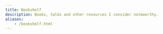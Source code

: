 ```yaml
---
title: Bookshelf
description: Books, talks and other resources I consider noteworthy.
aliases:
    - /bookshelf.html
---
```

<!--
Some of the books, videos and other resources I consider noteworthy.

Is also a good place to thank all my friends and mentors who helped me in this adventure of learning.

## Books
  - **Structure and Interpretation of Computer Programs**\
    By Harold Abelson, Gerald Jay Sussman, Julie Sussman\
    1979
  - **UNIX and Linux System Administration Handbook**\
    By Evi Nemethm, Garth Snyder, Trent R. Hein, Ben Whaley\
    2010
  - **Clean Code**\
    By Robert Cecil Martin\
    2008
  - **Operating Systems: Design And Implementation**\
    By Andrew S. Tanenbaum\
    1987
  - **The Art of Deception: Controlling the Human Element of Security**\
    By Kevin D. Mitnick, William L. Simon\
    2001
  - **The Hacker Playbook 2: Practical Guide to Penetration Testing**\
    By Peter Kim\
    2014

## Publications
  - **Architectural Styles and the Design of Network-based Software Architectures**\
    https://www.ics.uci.edu/~fielding/pubs/dissertation/fielding_dissertation.pdf\
    By Roy Thomas Fielding

## Talks
  - **SOLID Principles of Object Oriented & Agile Design**\
    https://youtu.be/QHnLmvDxGTY\
    By Robert "Uncle Bob" Martin\
    2014
  - **Tech Talk: Linus Torvalds on git**\
    https://youtu.be/4XpnKHJAok8\
    By Linus Torvalds

## Others
  - **Open Security Training**\
    http://opensecuritytraining.info/Welcome.html
  - **Semantic Linefeed**\
    https://rhodesmill.org/brandon/2012/one-sentence-per-line/ -->
